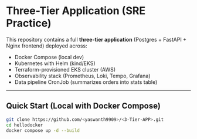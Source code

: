 # Three-Tier Application (SRE Practice)

This repository contains a full **three-tier application** (Postgres + FastAPI + Nginx frontend) deployed across:
- Docker Compose (local dev)
- Kubernetes with Helm (kind/EKS)
- Terraform-provisioned EKS cluster (AWS)
- Observability stack (Prometheus, Loki, Tempo, Grafana)
- Data pipeline CronJob (summarizes orders into stats table)

---

##  Quick Start (Local with Docker Compose)

```bash
git clone https://github.com/<yaswanth9909>/<3-Tier-APP>.git
cd hellodocker
docker compose up -d --build
